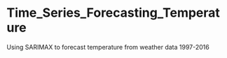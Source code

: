 # Time_Series_Forecasting_Temperature
Using SARIMAX to forecast temperature from weather data 1997-2016
